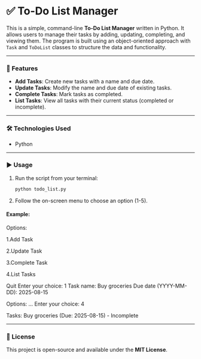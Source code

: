 # ✅ To-Do List Manager

This is a simple, command-line **To-Do List Manager** written in Python. It allows users to manage their tasks by adding, updating, completing, and viewing them. The program is built using an object-oriented approach with `Task` and `ToDoList` classes to structure the data and functionality.

---

### 🚀 Features

-   **Add Tasks**: Create new tasks with a name and due date.
-   **Update Tasks**: Modify the name and due date of existing tasks.
-   **Complete Tasks**: Mark tasks as completed.
-   **List Tasks**: View all tasks with their current status (completed or incomplete).

---

### 🛠️ Technologies Used

-   Python

---

### ▶️ Usage

1.  Run the script from your terminal:
    ```bash
    python todo_list.py
    ```

2.  Follow the on-screen menu to choose an option (1-5).

#### Example:
Options:

1.Add Task

2.Update Task

3.Complete Task

4.List Tasks

Quit
Enter your choice: 1
Task name: Buy groceries
Due date (YYYY-MM-DD): 2025-08-15

Options:
...
Enter your choice: 4

Tasks:
Buy groceries (Due: 2025-08-15) - Incomplete

---

### 📜 License

This project is open-source and available under the **MIT License**.

